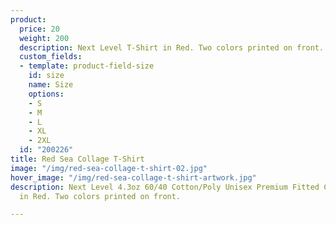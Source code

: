 ```yaml
---
product:
  price: 20
  weight: 200
  description: Next Level T-Shirt in Red. Two colors printed on front.
  custom_fields:
  - template: product-field-size
    id: size
    name: Size
    options:
    - S
    - M
    - L
    - XL
    - 2XL
  id: "200226"
title: Red Sea Collage T-Shirt
image: "/img/red-sea-collage-t-shirt-02.jpg"
hover_image: "/img/red-sea-collage-t-shirt-artwork.jpg"
description: Next Level 4.3oz 60/40 Cotton/Poly Unisex Premium Fitted Crew T-Shirt
  in Red. Two colors printed on front.

---
```


